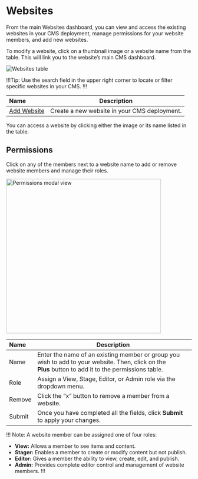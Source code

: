 # Websites

From the main Websites dashboard, you can view and access the existing websites in your CMS deployment, manage permissions for your website members, and add new websites. 

To modify a website, click on a thumbnail image or a website name from the table. This will link you to the website’s main CMS dashboard. 

<p><img src="../../../images/websites/websites.jpg" alt="Websites table"></p>

!!!Tip:
Use the search field in the upper right corner to locate or filter specific websites in your CMS.
!!!

**Name** | **Description** 
:--- | ---
[Add Website](/workspace/websites/add-website/) | Create a new website in your CMS deployment.

You can access a website by clicking either the image or its name listed in the table.

## Permissions

Click on any of the members next to a website name to add or remove website members and manage their roles. 

<p><img src="../../../images/permissions/general-permissions.jpg" alt="Permissions modal view" style="width: 420px;"></p>

**Name** | **Description** 
:--- | ---
Name | Enter the name of an existing member or group you wish to add to your website. Then, click on the <br>**Plus** button to add it to the permissions table.
Role | Assign a View, Stage, Editor, or Admin role via the dropdown menu.
Remove | Click the “x” button to remove a member from a website.
Submit | Once you have completed all the fields, click **Submit** to apply your changes.

!!! Note:
A website member can be assigned one of four roles:

- **View:** Allows a member to see items and content.
- **Stager:** Enables a member to create or modify content but not publish.
- **Editor:** Gives a member the ability to view, create, edit, and publish.
- **Admin:** Provides complete editor control and management of website members.
!!!